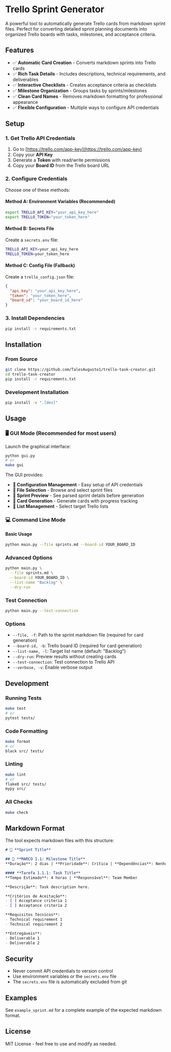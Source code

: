 # Trello Sprint Generator

A powerful tool to automatically generate Trello cards from markdown sprint files. Perfect for converting detailed sprint planning documents into organized Trello boards with tasks, milestones, and acceptance criteria.

## Features

- ✅ **Automatic Card Creation** - Converts markdown sprints into Trello cards
- ✅ **Rich Task Details** - Includes descriptions, technical requirements, and deliverables
- ✅ **Interactive Checklists** - Creates acceptance criteria as checklists
- ✅ **Milestone Organization** - Groups tasks by sprints/milestones
- ✅ **Clean Card Names** - Removes markdown formatting for professional appearance
- ✅ **Flexible Configuration** - Multiple ways to configure API credentials

## Setup

### 1. Get Trello API Credentials

1. Go to [https://trello.com/app-key](https://trello.com/app-key)
2. Copy your **API Key**
3. Generate a **Token** with read/write permissions
4. Copy your **Board ID** from the Trello board URL

### 2. Configure Credentials

Choose one of these methods:

#### Method A: Environment Variables (Recommended)
```bash
export TRELLO_API_KEY="your_api_key_here"
export TRELLO_TOKEN="your_token_here"
```

#### Method B: Secrets File
Create a `secrets.env` file:
```bash
TRELLO_API_KEY=your_api_key_here
TRELLO_TOKEN=your_token_here
```

#### Method C: Config File (Fallback)
Create a `trello_config.json` file:
```json
{
  "api_key": "your_api_key_here",
  "token": "your_token_here",
  "board_id": "your_board_id_here"
}
```

### 3. Install Dependencies

```bash
pip install -r requirements.txt
```

## Installation

### From Source
```bash
git clone https://github.com/TalesAugusto1/trello-task-creator.git
cd trello-task-creator
pip install -r requirements.txt
```

### Development Installation
```bash
pip install -e ".[dev]"
```

## Usage

### 🖥️ GUI Mode (Recommended for most users)

Launch the graphical interface:
```bash
python gui.py
# or
make gui
```

The GUI provides:
- **🔧 Configuration Management** - Easy setup of API credentials
- **📁 File Selection** - Browse and select sprint files
- **👀 Sprint Preview** - See parsed sprint details before generation
- **🎯 Card Generation** - Generate cards with progress tracking
- **🔄 List Management** - Select target Trello lists

### 💻 Command Line Mode

#### Basic Usage
```bash
python main.py --file sprints.md --board-id YOUR_BOARD_ID
```

### Advanced Options
```bash
python main.py \
  --file sprints.md \
  --board-id YOUR_BOARD_ID \
  --list-name "Backlog" \
  --dry-run
```

### Test Connection
```bash
python main.py --test-connection
```

### Options
- `--file, -f`: Path to the sprint markdown file (required for card generation)
- `--board-id, -b`: Trello board ID (required for card generation)
- `--list-name, -l`: Target list name (default: "Backlog")
- `--dry-run`: Preview results without creating cards
- `--test-connection`: Test connection to Trello API
- `--verbose, -v`: Enable verbose output

## Development

### Running Tests
```bash
make test
# or
pytest tests/
```

### Code Formatting
```bash
make format
# or
black src/ tests/
```

### Linting
```bash
make lint
# or
flake8 src/ tests/
mypy src/
```

### All Checks
```bash
make check
```

## Markdown Format

The tool expects markdown files with this structure:

```markdown
# 🎯 **Sprint Title**

## 🎯 **MARCO 1.1: Milestone Title**
**Duração**: 2 dias | **Prioridade**: Crítica | **Dependências**: Nenhuma

#### **Tarefa 1.1.1: Task Title**
**Tempo Estimado**: 4 horas | **Responsável**: Team Member

**Descrição**: Task description here.

**Critérios de Aceitação**:
- [ ] Acceptance criteria 1
- [ ] Acceptance criteria 2

**Requisitos Técnicos**:
- Technical requirement 1
- Technical requirement 2

**Entregáveis**:
- Deliverable 1
- Deliverable 2
```

## Security

- Never commit API credentials to version control
- Use environment variables or the `secrets.env` file
- The `secrets.env` file is automatically excluded from git

## Examples

See `example_sprint.md` for a complete example of the expected markdown format.

## License

MIT License - feel free to use and modify as needed.